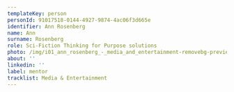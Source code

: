 ```yaml
---
templateKey: person
personId: 91017518-0144-4927-9874-4ac06f3d665e
identifier: Ann Rosenberg
name: Ann
surname: Rosenberg
role: Sci-Fiction Thinking for Purpose solutions
photo: /img/i01_ann_rosenberg_-_media_and_entertainment-removebg-preview.png
about: ''
linkedin: ''
label: mentor
tracklist: Media & Entertainment
---
```

